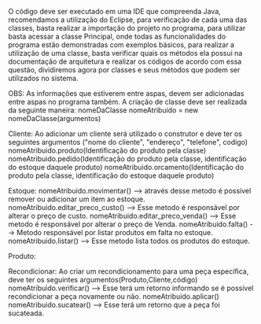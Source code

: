 O código deve ser executado em uma IDE que compreenda Java, recomendamos a utilização do Eclipse, para verificação de cada uma 
das classes, basta realizar a importação do projeto no programa, para utilizar basta acessar a classe Principal, onde todas
as funcionalidades do programa estão demonstradas com exemplos básicos, para realizar a utilização de uma classe, basta verificar
quais os métodos ela possui na documentação de arquitetura e realizar os códigos de acordo com essa questão, dividiremos agora por
classes e seus métodos que podem ser utilizados no sistema.

OBS: As informações que estiverem entre aspas, devem ser adicionadas entre aspas no programa também.
A criação de classe deve ser realizada da seguinte maneira: nomeDaClasse nomeAtribuido = new nomeDaClasse(argumentos)

Cliente:
Ao adicionar um cliente será utilizado o construtor e deve ter os seguintes argumentos ("nome do cliente", "endereço", "telefone", codigo)
nomeAtribuido.produto(Identificação do produto pela classe)
nomeAtribuido.pedido(Identificação do produto pela classe, identificação do estoque daquele produto)
nomeAtribuido.orcamento(Identificação do produto pela classe, identificação do estoque daquele produto)

Estoque:
nomeAtribuido.movimentar() --> através desse metodo é possível remover ou adicionar um item ao estoque.
nomeAtribuido.editar_preco_custo() --> Esse metodo é responsável por alterar o preço de custo.
nomeAtribuido.editar_preco_venda() --> Esse metodo é responsável por alterar o preço de Venda.
nomeAtribuido.falta() --> Metodo responsável por listar produtos em falta no estoque.
nomeAtribuido.listar() --> Esse metodo lista todos os produtos do estoque.

Produto:


Recondicionar:
Ao criar um recondicionamento para uma peça específica, deve ter os seguintes argumentos(Produto,Cliente,código)
nomeAtribuido.verificar() --> Esse terá um retorno informando se é possível recondicionar a peça novamente ou não.
nomeAtribuido.aplicar() 
nomeAtribuido.sucatear() --> Esse terá um retorno que a peça foi sucateada.
